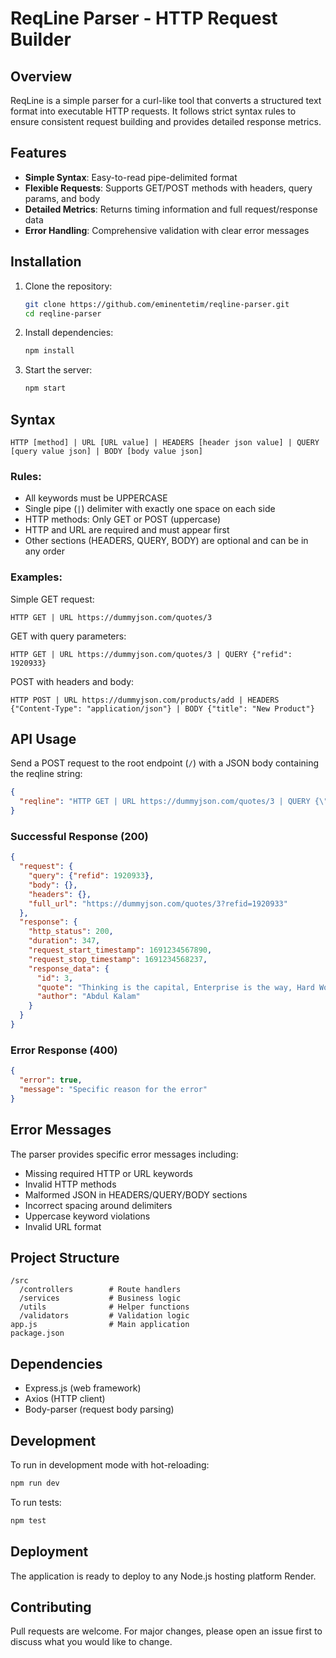 # ReqLine Parser - HTTP Request Builder

## Overview

ReqLine is a simple parser for a curl-like tool that converts a structured text format into executable HTTP requests. It follows strict syntax rules to ensure consistent request building and provides detailed response metrics.

## Features

- **Simple Syntax**: Easy-to-read pipe-delimited format
- **Flexible Requests**: Supports GET/POST methods with headers, query params, and body
- **Detailed Metrics**: Returns timing information and full request/response data
- **Error Handling**: Comprehensive validation with clear error messages

## Installation

1. Clone the repository:
   ```bash
   git clone https://github.com/eminentetim/reqline-parser.git
   cd reqline-parser
   ```

2. Install dependencies:
   ```bash
   npm install
   ```

3. Start the server:
   ```bash
   npm start
   ```

## Syntax

```
HTTP [method] | URL [URL value] | HEADERS [header json value] | QUERY [query value json] | BODY [body value json]
```

### Rules:
- All keywords must be UPPERCASE
- Single pipe (`|`) delimiter with exactly one space on each side
- HTTP methods: Only GET or POST (uppercase)
- HTTP and URL are required and must appear first
- Other sections (HEADERS, QUERY, BODY) are optional and can be in any order

### Examples:

Simple GET request:
```
HTTP GET | URL https://dummyjson.com/quotes/3
```

GET with query parameters:
```
HTTP GET | URL https://dummyjson.com/quotes/3 | QUERY {"refid": 1920933}
```

POST with headers and body:
```
HTTP POST | URL https://dummyjson.com/products/add | HEADERS {"Content-Type": "application/json"} | BODY {"title": "New Product"}
```

## API Usage

Send a POST request to the root endpoint (`/`) with a JSON body containing the reqline string:

```json
{
  "reqline": "HTTP GET | URL https://dummyjson.com/quotes/3 | QUERY {\"refid\": 1920933}"
}
```

### Successful Response (200)

```json
{
  "request": {
    "query": {"refid": 1920933},
    "body": {},
    "headers": {},
    "full_url": "https://dummyjson.com/quotes/3?refid=1920933"
  },
  "response": {
    "http_status": 200,
    "duration": 347,
    "request_start_timestamp": 1691234567890,
    "request_stop_timestamp": 1691234568237,
    "response_data": {
      "id": 3,
      "quote": "Thinking is the capital, Enterprise is the way, Hard Work is the solution.",
      "author": "Abdul Kalam"
    }
  }
}
```

### Error Response (400)

```json
{
  "error": true,
  "message": "Specific reason for the error"
}
```

## Error Messages

The parser provides specific error messages including:
- Missing required HTTP or URL keywords
- Invalid HTTP methods
- Malformed JSON in HEADERS/QUERY/BODY sections
- Incorrect spacing around delimiters
- Uppercase keyword violations
- Invalid URL format

## Project Structure

```
/src
  /controllers        # Route handlers
  /services           # Business logic
  /utils              # Helper functions
  /validators         # Validation logic
app.js                # Main application
package.json
```

## Dependencies

- Express.js (web framework)
- Axios (HTTP client)
- Body-parser (request body parsing)

## Development

To run in development mode with hot-reloading:
```bash
npm run dev
```

To run tests:
```bash
npm test
```

## Deployment

The application is ready to deploy to any Node.js hosting platform Render.



## Contributing

Pull requests are welcome. For major changes, please open an issue first to discuss what you would like to change.
